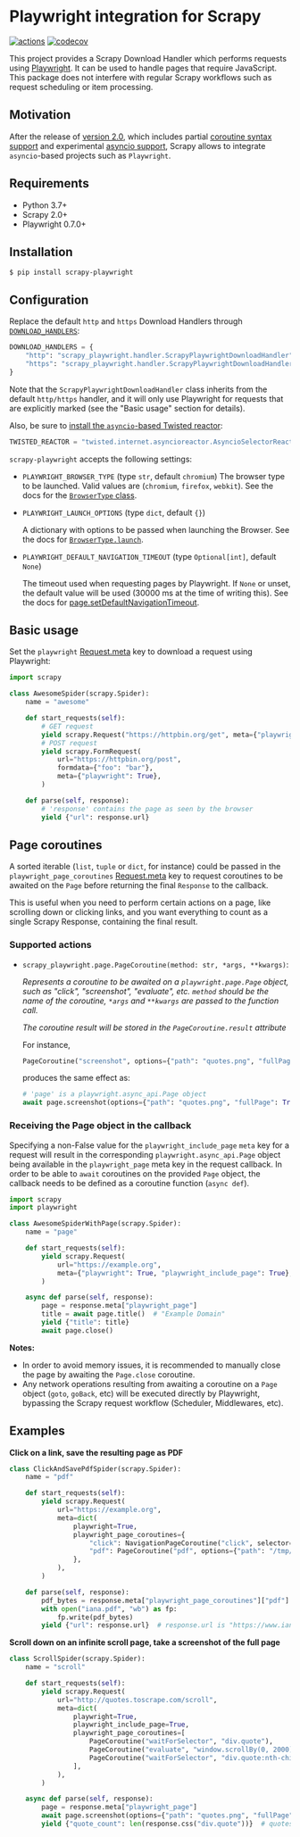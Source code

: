 # Playwright integration for Scrapy
<!-- [![version](https://img.shields.io/pypi/v/scrapy-playwright.svg)](https://pypi.python.org/pypi/scrapy-playwright) -->
<!-- [![pyversions](https://img.shields.io/pypi/pyversions/scrapy-playwright.svg)](https://pypi.python.org/pypi/scrapy-playwright) -->
[![actions](https://github.com/elacuesta/scrapy-playwright/workflows/Build/badge.svg)](https://github.com/elacuesta/scrapy-playwright/actions)
[![codecov](https://codecov.io/gh/elacuesta/scrapy-playwright/branch/master/graph/badge.svg)](https://codecov.io/gh/elacuesta/scrapy-playwright)


This project provides a Scrapy Download Handler which performs requests using
[Playwright](https://github.com/microsoft/playwright-python). It can be used to handle
pages that require JavaScript. This package does not interfere with regular
Scrapy workflows such as request scheduling or item processing.


## Motivation

After the release of [version 2.0](https://docs.scrapy.org/en/latest/news.html#scrapy-2-0-0-2020-03-03),
which includes partial [coroutine syntax support](https://docs.scrapy.org/en/2.0/topics/coroutines.html)
and experimental [asyncio support](https://docs.scrapy.org/en/2.0/topics/asyncio.html), Scrapy allows
to integrate `asyncio`-based projects such as `Playwright`.


## Requirements

* Python 3.7+
* Scrapy 2.0+
* Playwright 0.7.0+


## Installation

```
$ pip install scrapy-playwright
```


## Configuration

Replace the default `http` and `https` Download Handlers through
[`DOWNLOAD_HANDLERS`](https://docs.scrapy.org/en/latest/topics/settings.html):

```python
DOWNLOAD_HANDLERS = {
    "http": "scrapy_playwright.handler.ScrapyPlaywrightDownloadHandler",
    "https": "scrapy_playwright.handler.ScrapyPlaywrightDownloadHandler",
}
```

Note that the `ScrapyPlaywrightDownloadHandler` class inherits from the default
`http/https` handler, and it will only use Playwright for requests that are
explicitly marked (see the "Basic usage" section for details).

Also, be sure to [install the `asyncio`-based Twisted reactor](https://docs.scrapy.org/en/latest/topics/asyncio.html#installing-the-asyncio-reactor):

```python
TWISTED_REACTOR = "twisted.internet.asyncioreactor.AsyncioSelectorReactor"
```

`scrapy-playwright` accepts the following settings:

* `PLAYWRIGHT_BROWSER_TYPE` (type `str`, default `chromium`)
    The browser type to be launched. Valid values are (`chromium`, `firefox`, `webkit`).
    See the docs for the [`BrowserType` class](https://playwright.dev/#version=v1.6.2&path=docs%2Fapi.md&q=class-browsertype).

* `PLAYWRIGHT_LAUNCH_OPTIONS` (type `dict`, default `{}`)

    A dictionary with options to be passed when launching the Browser.
    See the docs for [`BrowserType.launch`](https://playwright.dev/#version=v1.6.2&path=docs%2Fapi.md&q=browsertypelaunchoptions).

* `PLAYWRIGHT_DEFAULT_NAVIGATION_TIMEOUT` (type `Optional[int]`, default `None`)

    The timeout used when requesting pages by Playwright. If `None` or unset,
    the default value will be used (30000 ms at the time of writing this).
    See the docs for [page.setDefaultNavigationTimeout](https://playwright.dev/#version=v1.6.2&path=docs%2Fapi.md&q=pagesetdefaultnavigationtimeouttimeout).


## Basic usage

Set the `playwright` [Request.meta](https://docs.scrapy.org/en/latest/topics/request-response.html#scrapy.http.Request.meta)
key to download a request using Playwright:

```python
import scrapy

class AwesomeSpider(scrapy.Spider):
    name = "awesome"

    def start_requests(self):
        # GET request
        yield scrapy.Request("https://httpbin.org/get", meta={"playwright": True})
        # POST request
        yield scrapy.FormRequest(
            url="https://httpbin.org/post",
            formdata={"foo": "bar"},
            meta={"playwright": True},
        )

    def parse(self, response):
        # 'response' contains the page as seen by the browser
        yield {"url": response.url}
```


## Page coroutines

A sorted iterable (`list`, `tuple` or `dict`, for instance) could be passed
in the `playwright_page_coroutines`
[Request.meta](https://docs.scrapy.org/en/latest/topics/request-response.html#scrapy.http.Request.meta)
key to request coroutines to be awaited on the `Page` before returning the final
`Response` to the callback.

This is useful when you need to perform certain actions on a page, like scrolling
down or clicking links, and you want everything to count as a single Scrapy
Response, containing the final result.

### Supported actions

* `scrapy_playwright.page.PageCoroutine(method: str, *args, **kwargs)`:

    _Represents a coroutine to be awaited on a `playwright.page.Page` object,
    such as "click", "screenshot", "evaluate", etc.
    `method` should be the name of the coroutine, `*args` and `**kwargs`
    are passed to the function call._

    _The coroutine result will be stored in the `PageCoroutine.result` attribute_

    For instance,
    ```python
    PageCoroutine("screenshot", options={"path": "quotes.png", "fullPage": True})
    ```

    produces the same effect as:
    ```python
    # 'page' is a playwright.async_api.Page object
    await page.screenshot(options={"path": "quotes.png", "fullPage": True})
    ```


### Receiving the Page object in the callback

Specifying a non-False value for the `playwright_include_page` `meta` key for a
request will result in the corresponding `playwright.async_api.Page` object
being available in the `playwright_page` meta key in the request callback.
In order to be able to `await` coroutines on the provided `Page` object,
the callback needs to be defined as a coroutine function (`async def`).

```python
import scrapy
import playwright

class AwesomeSpiderWithPage(scrapy.Spider):
    name = "page"

    def start_requests(self):
        yield scrapy.Request(
            url="https://example.org",
            meta={"playwright": True, "playwright_include_page": True},
        )

    async def parse(self, response):
        page = response.meta["playwright_page"]
        title = await page.title()  # "Example Domain"
        yield {"title": title}
        await page.close()
```

**Notes:**

* In order to avoid memory issues, it is recommended to manually close the page
  by awaiting the `Page.close` coroutine.
* Any network operations resulting from awaiting a coroutine on a `Page` object
  (`goto`, `goBack`, etc) will be executed directly by Playwright, bypassing the
  Scrapy request workflow (Scheduler, Middlewares, etc).


## Examples

**Click on a link, save the resulting page as PDF**

```python
class ClickAndSavePdfSpider(scrapy.Spider):
    name = "pdf"

    def start_requests(self):
        yield scrapy.Request(
            url="https://example.org",
            meta=dict(
                playwright=True,
                playwright_page_coroutines={
                    "click": NavigationPageCoroutine("click", selector="a"),
                    "pdf": PageCoroutine("pdf", options={"path": "/tmp/file.pdf"}),
                },
            ),
        )

    def parse(self, response):
        pdf_bytes = response.meta["playwright_page_coroutines"]["pdf"].result
        with open("iana.pdf", "wb") as fp:
            fp.write(pdf_bytes)
        yield {"url": response.url}  # response.url is "https://www.iana.org/domains/reserved"
```

**Scroll down on an infinite scroll page, take a screenshot of the full page**

```python
class ScrollSpider(scrapy.Spider):
    name = "scroll"

    def start_requests(self):
        yield scrapy.Request(
            url="http://quotes.toscrape.com/scroll",
            meta=dict(
                playwright=True,
                playwright_include_page=True,
                playwright_page_coroutines=[
                    PageCoroutine("waitForSelector", "div.quote"),
                    PageCoroutine("evaluate", "window.scrollBy(0, 2000)"),
                    PageCoroutine("waitForSelector", "div.quote:nth-child(11)"),  # 10 per page
                ],
            ),
        )

    async def parse(self, response):
        page = response.meta["playwright_page"]
        await page.screenshot(options={"path": "quotes.png", "fullPage": True})
        yield {"quote_count": len(response.css("div.quote"))}  # quotes from several pages
```
